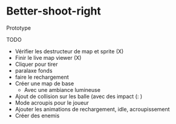 # Better-shoot-right
Prototype 

TODO
- Vérifier les destructeur de map et sprite (X)
- Finir le live map viewer (X)
- Cliquer pour tirer
- paralaxe fonds
- faire le rechargement
- Créer une map de base
  - Avec une ambiance lumineuse
- Ajout de collision sur les balle (avec des impact (: )
- Mode acroupis pour le joueur
- Ajouter les animations de rechargement, idle, acroupissement
- Créer des enemis
